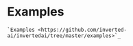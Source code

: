 # Examples

```{eval-rst}
`Examples <https://github.com/inverted-ai/invertedai/tree/master/examples>`_
```


<!-- ```{toctree} -->
<!-- :maxdepth: 2 -->

<!-- ``` -->

